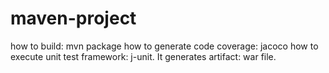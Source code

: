 # maven-project
how to build: mvn package
how to generate code coverage: jacoco
how to execute unit test framework: j-unit.
It generates  artifact: war file.
